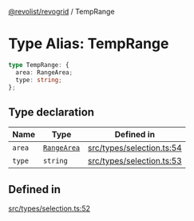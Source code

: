 [@revolist/revogrid](README.md) / TempRange

# Type Alias: TempRange

```ts
type TempRange: {
  area: RangeArea;
  type: string;
};
```

## Type declaration

| Name | Type | Defined in |
| ------ | ------ | ------ |
| `area` | [`RangeArea`](TypeAlias.RangeArea.md) | [src/types/selection.ts:54](https://github.com/revolist/revogrid/blob/3cf03d1039e53d8581c1791130c13324e129dd40/src/types/selection.ts#L54) |
| `type` | `string` | [src/types/selection.ts:53](https://github.com/revolist/revogrid/blob/3cf03d1039e53d8581c1791130c13324e129dd40/src/types/selection.ts#L53) |

## Defined in

[src/types/selection.ts:52](https://github.com/revolist/revogrid/blob/3cf03d1039e53d8581c1791130c13324e129dd40/src/types/selection.ts#L52)
